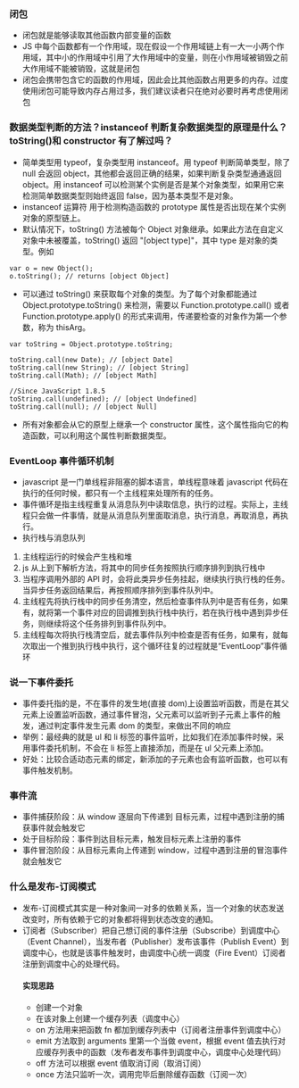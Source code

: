 ### 闭包

- 闭包就是能够读取其他函数内部变量的函数
- JS 中每个函数都有一个作用域，现在假设一个作用域链上有一大一小两个作用域，其中小的作用域中引用了大作用域中的变量，则在小作用域被销毁之前大作用域不能被销毁，这就是闭包
- 闭包会携带包含它的函数的作用域，因此会比其他函数占用更多的内存。过度使用闭包可能导致内存占用过多，我们建议读者只在绝对必要时再考虑使用闭包

### 数据类型判断的方法？instanceof 判断复杂数据类型的原理是什么？toString()和 constructor 有了解过吗？

- 简单类型用 typeof，复杂类型用 instanceof。用 typeof 判断简单类型，除了 null 会返回 object，其他都会返回正确的结果，如果判断复杂类型通通返回 object。用 instanceof 可以检测某个实例是否是某个对象类型，如果用它来检测简单数据类型则始终返回 false，因为基本类型不是对象。
- instanceof 运算符 用于检测构造函数的 prototype 属性是否出现在某个实例对象的原型链上。
- 默认情况下，toString() 方法被每个 Object 对象继承。如果此方法在自定义对象中未被覆盖，toString() 返回 "[object type]"，其中 type 是对象的类型。例如

```
var o = new Object();
o.toString(); // returns [object Object]
```

- 可以通过 toString() 来获取每个对象的类型。为了每个对象都能通过 Object.prototype.toString() 来检测，需要以 Function.prototype.call() 或者 Function.prototype.apply() 的形式来调用，传递要检查的对象作为第一个参数，称为 thisArg。

```
var toString = Object.prototype.toString;

toString.call(new Date); // [object Date]
toString.call(new String); // [object String]
toString.call(Math); // [object Math]

//Since JavaScript 1.8.5
toString.call(undefined); // [object Undefined]
toString.call(null); // [object Null]
```

- 所有对象都会从它的原型上继承一个 constructor 属性，这个属性指向它的构造函数，可以利用这个属性判断数据类型。

### EventLoop 事件循环机制

- javascript 是一门单线程非阻塞的脚本语言，单线程意味着 javascript 代码在执行的任何时候，都只有一个主线程来处理所有的任务。
- 事件循环是指主线程重复从消息队列中读取信息，执行的过程。实际上，主线程只会做一件事情，就是从消息队列里面取消息，执行消息，再取消息，再执行。
- 执行栈与消息队列

1. 主线程运行的时候会产生栈和堆
2. js 从上到下解析方法，将其中的同步任务按照执行顺序排列到执行栈中
3. 当程序调用外部的 API 时，会将此类异步任务挂起，继续执行执行栈的任务。当异步任务返回结果后，再按照顺序排列到事件队列中。
4. 主线程先将执行栈中的同步任务清空，然后检查事件队列中是否有任务，如果有，就将第一个事件对应的回调推到执行栈中执行，若在执行栈中遇到异步任务，则继续将这个任务排列到事件队列中。
5. 主线程每次将执行栈清空后，就去事件队列中检查是否有任务，如果有，就每次取出一个推到执行栈中执行，这个循环往复的过程就是“EventLoop”事件循环

### 说一下事件委托

- 事件委托指的是，不在事件的发生地(直接 dom)上设置监听函数，而是在其父元素上设置监听函数，通过事件冒泡，父元素可以监听到子元素上事件的触发，通过判定事件发生元素 dom 的类型，来做出不同的响应
- 举例：最经典的就是 ul 和 li 标签的事件监听，比如我们在添加事件时候，采用事件委托机制，不会在 li 标签上直接添加，而是在 ul 父元素上添加。
- 好处：比较合适动态元素的绑定，新添加的子元素也会有监听函数，也可以有事件触发机制。

### 事件流

- 事件捕获阶段：从 window 逐层向下传递到 目标元素，过程中遇到注册的捕获事件就会触发它
- 处于目标阶段：事件到达目标元素，触发目标元素上注册的事件
- 事件冒泡阶段：从目标元素向上传递到 window，过程中遇到注册的冒泡事件就会触发它

### 什么是发布-订阅模式

- 发布-订阅模式其实是一种对象间一对多的依赖关系，当一个对象的状态发送改变时，所有依赖于它的对象都将得到状态改变的通知。
- 订阅者（Subscriber）把自己想订阅的事件注册（Subscribe）到调度中心（Event Channel），当发布者（Publisher）发布该事件（Publish Event）到调度中心，也就是该事件触发时，由调度中心统一调度（Fire Event）订阅者注册到调度中心的处理代码。
  #### 实现思路
  - 创建一个对象
  - 在该对象上创建一个缓存列表（调度中心）
  - on 方法用来把函数 fn 都加到缓存列表中（订阅者注册事件到调度中心）
  - emit 方法取到 arguments 里第一个当做 event，根据 event 值去执行对应缓存列表中的函数（发布者发布事件到调度中心，调度中心处理代码）
  - off 方法可以根据 event 值取消订阅（取消订阅）
  - once 方法只监听一次，调用完毕后删除缓存函数（订阅一次）
